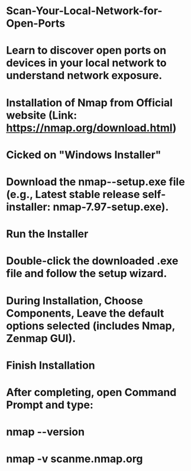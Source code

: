 # Scan-Your-Local-Network-for-Open-Ports
# Learn to discover open ports on devices in your local network to understand network exposure.

# Installation of Nmap from Official website (Link: https://nmap.org/download.html)
#   Cicked on "Windows Installer"
#   Download the nmap-<version>-setup.exe file (e.g., Latest stable release self-installer: nmap-7.97-setup.exe).
#   Run the Installer
#   Double-click the downloaded .exe file and follow the setup wizard.
#   During Installation, Choose Components, Leave the default options selected (includes Nmap, Zenmap GUI).
#   Finish Installation
#   After completing, open Command Prompt and type: 
#     nmap --version
#     nmap -v scanme.nmap.org

